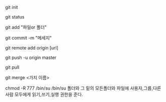 git init

git status

git add "파일or 폴더"

git commit -m "메세지"

git remote add origin [url]

git push -u origin master

git pull

git merge <가지 이름>

chmod -R 777 /bin/su
/bin/su 폴더와 그 밑의 모든폴더와 파일에 사용자,그룹,다른사람 모두에게 읽기,쓰기,실행 권한을 준다.

